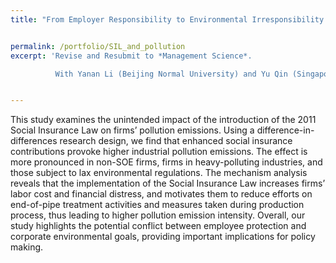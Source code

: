 ```yaml
---
title: "From Employer Responsibility to Environmental Irresponsibility: Unintended Effects of Social Insurance Law on Pollution Emissions"


permalink: /portfolio/SIL_and_pollution
excerpt: 'Revise and Resubmit to *Management Science*.

          With Yanan Li (Beijing Normal University) and Yu Qin (Singapore National University)'


---
```


This study examines the unintended impact of the introduction of the 2011 Social Insurance Law on firms’ pollution emissions. Using a difference-in-differences research design, we find that enhanced social insurance contributions provoke higher industrial pollution emissions. The effect is more pronounced in non-SOE firms, firms in heavy-polluting industries, and those subject to lax environmental regulations. The mechanism analysis reveals that the implementation of the Social Insurance Law increases firms’ labor cost and financial distress, and motivates them to reduce efforts on end-of-pipe treatment activities and measures taken during production process, thus leading to higher pollution emission intensity. Overall, our study highlights the potential conflict between employee protection and corporate environmental goals, providing important implications for policy making.
